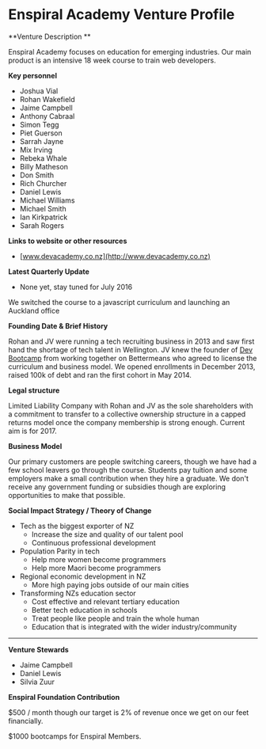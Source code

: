 # Enspiral Academy Venture Profile

**Venture Description **

Enspiral Academy focuses on education for emerging industries. Our main product is an intensive 18 week course to train web developers.

**Key personnel**

* Joshua Vial 
* Rohan Wakefield
* Jaime Campbell
* Anthony Cabraal
* Simon Tegg
* Piet Guerson
* Sarrah Jayne
* Mix Irving
* Rebeka Whale
* Billy Matheson
* Don Smith
* Rich Churcher
* Daniel Lewis
* Michael Williams
* Michael Smith
* Ian Kirkpatrick
* Sarah Rogers

**Links to website or other resources**
* [www.devacademy.co.nz](http://www.devacademy.co.nz)

**Latest Quarterly Update**

  * None yet, stay tuned for July 2016

We switched the course to a javascript curriculum and launching an Auckland office

**Founding Date & Brief History**

Rohan and JV were running a tech recruiting business in 2013 and saw first hand the shortage of tech talent in Wellington. JV knew the founder of [Dev Bootcamp](http://www.devbootcamp.com) from working together on Bettermeans who agreed to license the curriculum and business model. We opened enrollments in December 2013, raised 100k of debt and ran the first cohort in May 2014.

**Legal structure**

Limited Liability Company with Rohan and JV as the sole shareholders with a commitment to transfer to a collective ownership structure in a capped returns model once the company membership is strong enough. Current aim is for 2017.

**Business Model**

Our primary customers are people switching careers, though we have had a few school leavers go through the course. Students pay tuition and some employers make a small contribution when they hire a graduate. We don't receive any government funding or subsidies though are exploring opportunities to make that possible.

**Social Impact Strategy / Theory of Change**

* Tech as the biggest exporter of NZ
  * Increase the size and quality of our talent pool
  * Continuous professional development
* Population Parity in tech 
  * Help more women become programmers
  * Help more Maori become programmers
* Regional economic development in NZ
  * More high paying jobs outside of our main cities
* Transforming NZs education sector
  * Cost effective and relevant tertiary education
  * Better tech education in schools
  * Treat people like people and train the whole human
  * Education that is integrated with the wider industry/community

---

**Venture Stewards** 

* Jaime Campbell
* Daniel Lewis
* Silvia Zuur

**Enspiral Foundation Contribution**

$500 / month though our target is 2% of revenue once we get on our feet financially.

$1000 bootcamps for Enspiral Members.
